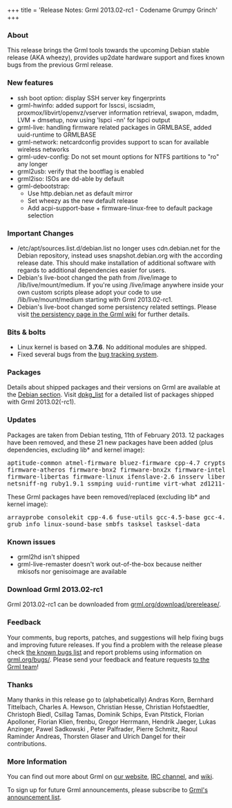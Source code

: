 +++
title = 'Release Notes: Grml 2013.02-rc1 - Codename Grumpy Grinch'
+++


<h3>About</h3>

<p>This release brings the Grml tools towards the upcoming Debian stable
release (AKA wheezy), provides up2date hardware support and fixes known
bugs from the previous Grml release.</p>

<h3>New features</h3>

<ul>

<li>ssh boot option: display SSH server key fingerprints

<li>grml-hwinfo: added support for lsscsi, iscsiadm,
proxmox/libvirt/openvz/vserver information retrieval, swapon, mdadm,
LVM + dmsetup, now using 'lspci -nn' for lspci output

<li>grml-live: handling firmware related packages in GRMLBASE, added
uuid-runtime to GRMLBASE

<li>grml-network: netcardconfig provides support to scan for available
wireless networks

<li>grml-udev-config: Do not set mount options for NTFS partitions to
"ro" any longer

<li>grml2usb: verify that the bootflag is enabled

<li>grml2iso: ISOs are dd-able by default

<li>grml-debootstrap:

<ul>

<li>Use http.debian.net as default mirror
<li>Set wheezy as the new default release
<li>Add acpi-support-base + firmware-linux-free to default package selection

</ul>

</ul>

<h3>Important Changes</h3>

<ul>

<li>/etc/apt/sources.list.d/debian.list no longer uses cdn.debian.net
for the Debian repository, instead uses snapshot.debian.org with the
according release date. This should make installation of additional
software with regards to additional dependencies easier for users.

<li>Debian's live-boot changed the path from /live/image to
/lib/live/mount/medium. If you're using /live/image anywhere inside
your own custom scripts please adopt your code to use /lib/live/mount/medium
starting with Grml 2013.02-rc1.

<li>Debian's live-boot changed some persistency related settings.
Please visit <a href="https://github.com/grml/grml/wiki/persistency">
the persistency page in the Grml wiki</a> for further details.

</ul>

<h3>Bits &amp; bolts</h3>

<ul>
<li>Linux kernel is based on <b>3.7.6</b>. No additional modules are shipped.</li>
<li>Fixed several bugs from the <a href="http://bts.grml.org/grml/">bug tracking system</a>.</li>
</ul>

<h3>Packages</h3>

<p>Details about shipped packages and their versions on Grml are
available at the <a href="/files/#debian">Debian section</a>. Visit
<a href="/files/grml64-full_2013.02/dpkg.list">dpkg_list</a> for a
detailed list of packages shipped with Grml 2013.02(-rc1).</p>

<h3>Updates</h3>

<p>Packages are taken from Debian testing, 11th of February
2013. 12 packages have been removed, and these 21 new packages
have been added (plus dependencies, excluding lib* and kernel image):</p>

<pre class="rahmen">
aptitude-common atmel-firmware bluez-firmware cpp-4.7 cryptsetup-bin epdfview
firmware-atheros firmware-bnx2 firmware-bnx2x firmware-intelwimax
firmware-libertas firmware-linux ifenslave-2.6 insserv libertas-firmware
netsniff-ng ruby1.9.1 ssmping uuid-runtime virt-what zd1211-firmware
</pre>

<p>These Grml packages have been removed/replaced (excluding lib* and kernel image):</p>

<pre class="rahmen">
arrayprobe consolekit cpp-4.6 fuse-utils gcc-4.5-base gcc-4.6-base
grub info linux-sound-base smbfs tasksel tasksel-data
</pre>

<h3>Known issues</h3>

<ul>

<li>grml2hd isn't shipped

<li>grml-live-remaster doesn't work out-of-the-box because neither
mkisofs nor genisoimage are available

</ul>

<h3>Download Grml 2013.02-rc1</h3>

<p>Grml 2013.02-rc1 can be downloaded from
<a href="/download/prerelease/">grml.org/download/prerelease/</a>.</p>

<h3>Feedback</h3>

<p>Your comments, bug reports, patches, and suggestions will help
fixing bugs and improving future releases. If you find a problem with
the release please check <a
href="/bugs/known/">the known bugs list</a> and report problems using information on <a
href="/bugs/">grml.org/bugs/</a>. Please send your feedback and
feature requests <a href="/contact/">to the Grml team</a>!</p>

<a name="thanks"></a>
<h3>Thanks</h3>

<p>Many thanks in this release go to (alphabetically)
Andras Korn,
Bernhard Tittelbach,
Charles A. Hewson,
Christian Hesse,
Christian Hofstaedtler,
Christoph Biedl,
Csillag Tamas,
Dominik Schips,
Evan Pitstick,
Florian Apolloner,
Florian Klien,
frenbu,
Gregor Herrmann,
Hendrik Jaeger,
Lukas Anzinger,
Pawel Sadkowski ,
Peter Palfrader,
Pierre Schmitz,
Raoul Raminder Andreas,
Thorsten Glaser and
Ulrich Dangel
for their contributions.</p>

<h3>More Information</h3>

<p>You can find out more about Grml on <a href="/">our website</a>, <a
href="/contact/#irc">IRC channel</a>, and <a
href="http://wiki.grml.org/">wiki</a>.

<p>To sign up for future Grml announcements, please subscribe to <a
href="http://ml.grml.org/postorius/lists/grml-announce.ml.grml.org">Grml's
announcement list</a>.</p>
